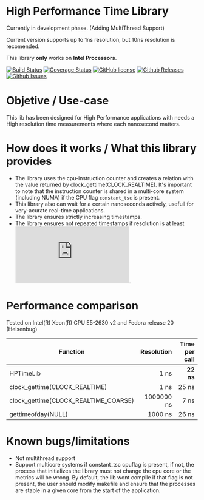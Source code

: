 # High Performance Time Library

Currently in development phase. (Adding MultiThread Support)

Current version supports up to 1ns resolution, but 10ns resolution is recomended.

This library **only** works on **Intel Processors**.

[![Build Status](https://travis-ci.org/ralequi/hptimelib.svg?branch=master)](https://travis-ci.org/ralequi/hptimelib)
[![Coverage Status](https://img.shields.io/coveralls/ralequi/hptimelib.svg)](https://coveralls.io/r/ralequi/hptimelib)
[![GitHub license](https://img.shields.io/badge/license-MIT-blue.svg)](https://raw.githubusercontent.com/ralequi/hptimelib/master/LICENSE.md)
[![Github Releases](https://img.shields.io/github/release/ralequi/hptimelib.svg)](https://github.com/ralequi/hptimelib/releases)
[![Github Issues](https://img.shields.io/github/issues/ralequi/hptimelib.svg)](https://github.com/ralequi/hptimelib/issues)

# Objetive / Use-case

This lib has been designed for High Performance applications with needs a High resolution time measurements where each nanosecond matters.

# How does it works / What this library provides

- The library uses the cpu-instruction counter and creates a relation with the value returned by clock_gettime(CLOCK_REALTIME).
It's important to note that the instruction counter is shared in a multi-core system (including NUMA) if the CPU flag `constant_tsc` is present.
- This library also can wait for a certain nanoseconds actively, usefull for very-acurate real-time applications.
- The library ensures strictly increasing timestamps.
- The library ensures not repeated timestamps if resolution is at least  ![](http://www.sciweavers.org/tex2img.php?eq=10%5E%7B8%7D%20&bc=Transparent&fc=Black&im=png&fs=12&ff=arev&edit=0).  

# Performance comparison 
Tested on Intel(R) Xeon(R) CPU E5-2630 v2 and Fedora release 20 (Heisenbug)

| Function                             | Resolution | Time per call  |
| ------------------------------------ | ----------:| -----:|
| HPTimeLib                            | 1 ns     | **22 ns** |
| clock_gettime(CLOCK_REALTIME)        | 1 ns       | 25 ns |
| clock_gettime(CLOCK_REALTIME_COARSE) | 1000000 ns |  7 ns |
| gettimeofday(NULL)                   | 1000 ns    | 26 ns |

# Known bugs/limitations

- Not multithread support
- Support multicore systems if constant_tsc cpuflag is present, if not, the process that initializes the library must not change the cpu core or the metrics will be wrong. By 
default, the lib wont compile if that flag is not present, the user should modify makefile and ensure that the processes are stable in a given core from the start of the 
application.
